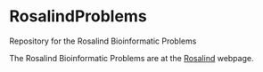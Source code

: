 # RosalindProblems
Repository for the Rosalind Bioinformatic Problems

The Rosalind Bioinformatic Problems are at the [Rosalind](https://rosalind.info/problems/locations/) webpage.
